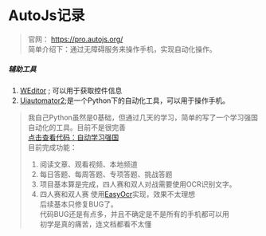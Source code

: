 
# AutoJs记录   
> 官网： https://pro.autojs.org/    
> 简单介绍下：通过无障碍服务来操作手机，实现自动化操作。    

##### 辅助工具   
1. [WEditor](https://github.com/alibaba/web-editor) ; 可以用于获取控件信息   
2. [Uiautomator2](https://github.com/openatx/uiautomator2);是一个Python下的自动化工具，可以用于操作手机。    
> 我自己Python虽然是0基础，但通过几天的学习，简单的写了一个学习强国自动化的工具。目前不是很完善  
> [点击查看代码：自动学习强国](https://github.com/xuanu/no-end-for-learning/tree/master/AutoJs/u2/u2_test)  
> 目前完成功能：
> 1. 阅读文章、观看视频、本地频道  
> 2. 每日答题、每周答题、专项答题、挑战答题    
> 3. 项目基本算是完成，四人赛和双人对战需要使用OCR识别文字。      
> 4. 四人赛和双人赛 使用[EasyOcr](https://github.com/JaidedAI/EasyOCR)实现，效果不太理想    
> 后续基本只修复BUG了。   
> 代码BUG还是有点多，并且不确定是不是所有的手机都可以用        
> 初学是真的痛苦，连文档都看不太懂       